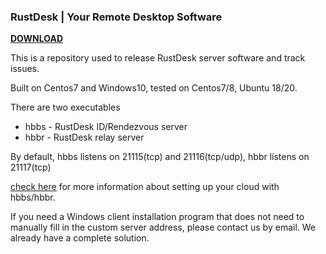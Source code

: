 ### RustDesk | Your Remote Desktop Software

[**DOWNLOAD**](https://github.com/rustdesk/rustdesk-server/releases)

This is a repository used to release RustDesk server software and track issues.

Built on Centos7 and Windows10, tested on Centos7/8, Ubuntu 18/20.

There are two executables
  - hbbs - RustDesk ID/Rendezvous server
  - hbbr - RustDesk relay server

By default, hbbs listens on 21115(tcp) and 21116(tcp/udp), hbbr listens on 21117(tcp)

[check here](https://rustdesk.com/blog/id-relay-set/) for more information about setting up your cloud with hbbs/hbbr.

If you need a Windows client installation program that does not need to manually fill in the custom server address, please contact us by email. We already have a complete solution.
